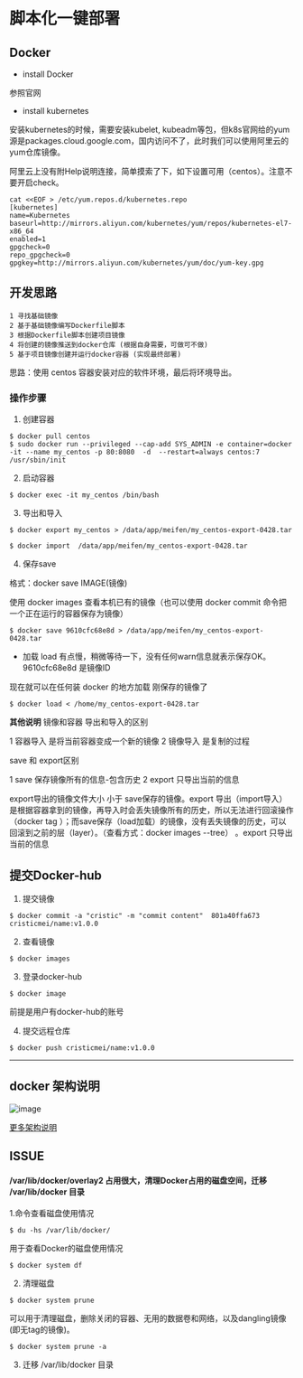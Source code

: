# 脚本化一键部署
## Docker
- install Docker

参照官网

- install kubernetes

安装kubernetes的时候，需要安装kubelet, kubeadm等包，但k8s官网给的yum源是packages.cloud.google.com，国内访问不了，此时我们可以使用阿里云的yum仓库镜像。


阿里云上没有附Help说明连接，简单摸索了下，如下设置可用（centos）。注意不要开启check。
```
cat <<EOF > /etc/yum.repos.d/kubernetes.repo
[kubernetes]
name=Kubernetes
baseurl=http://mirrors.aliyun.com/kubernetes/yum/repos/kubernetes-el7-x86_64
enabled=1
gpgcheck=0
repo_gpgcheck=0
gpgkey=http://mirrors.aliyun.com/kubernetes/yum/doc/yum-key.gpg
```



##  开发思路
```
1 寻找基础镜像
2 基于基础镜像编写Dockerfile脚本
3 根据Dockerfile脚本创建项目镜像
4 将创建的镜像推送到docker仓库 (根据自身需要，可做可不做)
5 基于项目镜像创建并运行docker容器 (实现最终部署)
```

思路：使用 centos 容器安装对应的软件环境，最后将环境导出。

### 操作步骤

1.  创建容器
```
$ docker pull centos    
$ sudo docker run --privileged --cap-add SYS_ADMIN -e container=docker -it --name my_centos -p 80:8080  -d  --restart=always centos:7 /usr/sbin/init 
```

2.  启动容器
```
$ docker exec -it my_centos /bin/bash
```

3.  导出和导入
```
$ docker export my_centos > /data/app/meifen/my_centos-export-0428.tar

$ docker import  /data/app/meifen/my_centos-export-0428.tar

```

4.  保存save 

格式：docker save IMAGE(镜像)

使用 docker images 查看本机已有的镜像（也可以使用 docker commit <CONTAIN-ID> <IMAGE-NAME>命令把一个正在运行的容器保存为镜像）
        
```
$ docker save 9610cfc68e8d > /data/app/meifen/my_centos-export-0428.tar
```
- 加载 load
有点慢，稍微等待一下，没有任何warn信息就表示保存OK。9610cfc68e8d 是镜像ID
 

现在就可以在任何装 docker 的地方加载 刚保存的镜像了

```
$ docker load < /home/my_centos-export-0428.tar
```


**其他说明**
镜像和容器 导出和导入的区别

1 容器导入 是将当前容器变成一个新的镜像
2 镜像导入 是复制的过程

save 和 export区别

1 save 保存镜像所有的信息-包含历史
2 export 只导出当前的信息

export导出的镜像文件大小  小于 save保存的镜像。export 导出（import导入）是根据容器拿到的镜像，再导入时会丢失镜像所有的历史，所以无法进行回滚操作（docker tag <LAYER ID> <IMAGE NAME>）；而save保存（load加载）的镜像，没有丢失镜像的历史，可以回滚到之前的层（layer）。（查看方式：docker images --tree） 。export 只导出当前的信息

## 提交Docker-hub
1. 提交镜像
```
$ docker commit -a "cristic" -m "commit content"  801a40ffa673  cristicmei/name:v1.0.0
```

2. 查看镜像
```
$ docker images
```
3. 登录docker-hub
```
$ docker image
```
前提是用户有docker-hub的账号

4. 提交远程仓库
```
$ docker push cristicmei/name:v1.0.0
```
---
## docker 架构说明
![image](https://www.hi-linux.com/img/linux/docker-arch1.jpg)

[更多架构说明](https://www.hi-linux.com/posts/13732.html)


##  ISSUE

#### /var/lib/docker/overlay2 占用很大，清理Docker占用的磁盘空间，迁移 /var/lib/docker 目录

1.命令查看磁盘使用情况
```
$ du -hs /var/lib/docker/ 
```

用于查看Docker的磁盘使用情况
```
$ docker system df

```


2. 清理磁盘

```
$ docker system prune 
```
可以用于清理磁盘，删除关闭的容器、无用的数据卷和网络，以及dangling镜像(即无tag的镜像)。

```
$ docker system prune -a
```

3. 迁移 /var/lib/docker 目录


